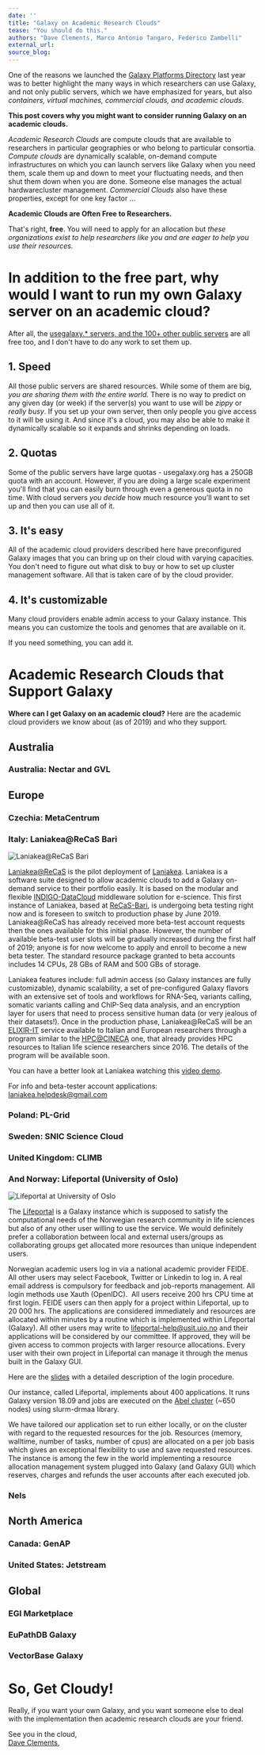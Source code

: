 ```yaml
---
date: ''
title: "Galaxy on Academic Research Clouds"
tease: "You should do this."
authors: "Dave Clements, Marco Antonio Tangaro, Federico Zambelli"
external_url: 
source_blog: 
---
```


One of the reasons we launched the [Galaxy Platforms Directory](/src/use/index.md) last year was to better highlight the many ways in which researchers can use Galaxy, and not only public servers, which we have emphasized for years, but also  *containers, virtual machines, commercial clouds, and  academic clouds*.

**This post covers why you might want to consider running Galaxy on an academic clouds.**

*Academic Research Clouds* are compute clouds that are available to researchers in particular geographies or who belong to particular consortia.  *Compute clouds* are dynamically scalable, on-demand compute infrastructures on which you can launch servers like Galaxy when you need them, scale them up and down to meet your fluctuating needs, and then shut them down when you are done.  Someone else manages the actual hardwarecluster management.  *Commercial Clouds* also have these properties, except for one key factor ...

**Academic Clouds are Often Free to Researchers.**

That's right, **free**.  You will need to apply for an allocation but *these organizations exist to help researchers like you and are eager to help you use their resources.*

# In addition to the free part, why would I want to run my own Galaxy server on an academic cloud?

After all, the [usegalaxy.* servers, and the 100+ other public servers](/src/use/index.md) are all free too, and I don't have to do any work to set them up.

## 1. Speed

All those public servers are shared resources.  While some of them are big, *you are sharing them with the entire world.*  There is no way to predict on any given day (or week) if the server(s) you want to use will be *zippy* or *really busy*. If you set up your own server, then only people you give access to it will be using it.  And since it's a cloud, you may also be able to make it dynamically scalable so it expands and shrinks depending on loads.

## 2. Quotas

Some of the public servers have large quotas - usegalaxy.org has a 250GB quota with an account.  However, if you are doing a large scale experiment you'll find that you can easily burn through even a generous quota in no time.  With cloud servers *you decide* how much resource you'll want to set up and then you can use all of it.

## 3. It's easy

All of the academic cloud providers described here have preconfigured Galaxy images that you can bring up on their cloud with varying capacities.  You don't need to figure out what disk to buy or how to set up cluster management software. All that is taken care of by the cloud provider.

## 4. It's customizable

Many cloud providers enable admin access to your Galaxy instance.  This means you can customize the tools and genomes that are available on it.

If you need something, you can add it.

# Academic Research Clouds that Support Galaxy

**Where can I get Galaxy on an academic cloud?**  Here are the academic cloud providers we know about (as of 2019) and who they support.

## Australia

### Australia: Nectar and GVL

## Europe

### Czechia: MetaCentrum

### Italy: Laniakea@ReCaS Bari

<img class="float-right" src="/src/use/laniakea-indigo-datacloud/laniakea-indigo-datacloud.png" alt="Laniakea@ReCaS Bari" style="max-width: 240px" />

[Laniakea@ReCaS](https://elixir-italy-science-gateway.cloud.ba.infn.it/) is the pilot deployment of [Laniakea](https://www.biorxiv.org/content/early/2018/12/04/472464). Laniakea is a software suite designed to allow academic clouds to add a Galaxy on-demand service to their portfolio easily. It is based on the modular and flexible [INDIGO-DataCloud](https://www.indigo-datacloud.eu/) middleware solution for e-science. This first instance of Laniakea, based at [ReCaS-Bari](https://www.recas-bari.it/index.php/en/), is undergoing beta testing right now and is foreseen to switch to production phase by June 2019. Laniakea@ReCaS has already received more beta-test account requests then the ones available for this initial phase. However, the number of available beta-test user slots will be gradually increased during the first half of 2019; anyone is for now welcome to apply and enroll to become a new beta tester. The standard resource package granted to beta accounts includes 14 CPUs, 28 GBs of RAM and 500 GBs of storage. 

Laniakea features include: full admin access (so Galaxy instances are fully customizable), dynamic scalability, a set of pre-configured Galaxy flavors with an extensive set of tools and workflows for RNA-Seq, variants calling, somatic variants calling and ChIP-Seq data analysis, and an encryption layer for users that need to process sensitive human data (or very jealous of their datasets!). Once in the production phase, Laniakea@ReCaS will be an [ELIXIR-IT](http://elixir-italy.org/en/) service available to Italian and European researchers through a program similar to the [HPC@CINECA](https://drive.google.com/file/d/0B9G1T7Qh3zvCRTdyNkJDOFpzbDQ/view?usp=sharing) one, that already provides HPC resources to Italian life science researchers since 2016. The details of the program will be available soon.

You can have a better look at Laniakea watching this [video demo](https://www.youtube.com/watch?v=rub3skcs84Q).

For info and beta-tester account applications: laniakea.helpdesk@gmail.com

### Poland: PL-Grid

### Sweden: SNIC Science Cloud

### United Kingdom: CLIMB

### And Norway: Lifeportal (University of Oslo)

<img class="float-right" src="/src/use/lifeportal_oslo/lifeportal.png" alt="Lifeportal at University of Oslo" style="max-width: 240px" />

The [Lifeportal](https://lifeportal.uio.no) is a Galaxy instance which is supposed to satisfy the computational needs of the Norwegian research community in life sciences but also of any other user willing to use the service. We would definitely prefer a collaboration between local and external users/groups as collaborating groups get allocated more resources than unique independent users.

Norwegian academic users log in via a national academic provider FEIDE. All other users may select Facebook, Twitter or Linkedin to log in. A real email address is compulsory for feedback and job-reports management. All login methods use Xauth (OpenIDC).  All users receive 200 hrs CPU time at first login. FEIDE users can then apply for a project within Lifeportal, up to 20 000 hrs. The applications are considered immediately and resources are allocated within minutes by a routine which is implemented within Lifeportal (Galaxy). All other users may write to lifeportal-help@usit.uio.no and their applications will be considered by our committee. If approved, they will be given access to common projects with larger resource allocations. Every user with their own project in Lifeportal can manage it through the menus built in the Galaxy GUI.

Here are the [slides](https://drive.google.com/open?id=1Hdi9cV49FJ7eL4XrnJXs5kNIs68y4HJ3) with a detailed description of the login procedure.

Our instance, called Lifeportal, implements about 400 applications. It runs Galaxy version 18.09 and jobs are executed on the [Abel cluster](https://www.uio.no/english/services/it/research/hpc/abel/more/) (~650 nodes) using slurm-drmaa library.

We have tailored our application set to run either locally, or on the cluster with regard to the requested resources for the job. Resources (memory, walltime, number of tasks, number of cpus) are allocated on a per job basis which gives an exceptional flexibility to use and save requested resources. The instance is among the few in the world implementing a resource allocation management system plugged into Galaxy (and Galaxy GUI) which reserves, charges and refunds the user accounts after each executed job.

### Nels

## North America

### Canada: GenAP

### United States: Jetstream

## Global

### EGI Marketplace

### EuPathDB Galaxy

### VectorBase Galaxy

# So, Get Cloudy!

Really, if you want your own Galaxy, and you want someone else to deal with the implementation then academic research clouds are your friend.

See you in the cloud,<br />
[Dave Clements](/src/people/dave-clements/index.md), 

